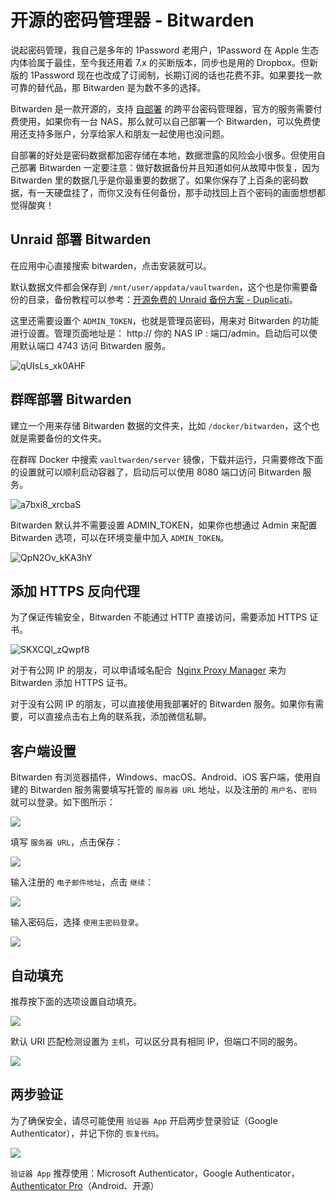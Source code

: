 # 开源的密码管理器 - Bitwarden

说起密码管理，我自己是多年的 1Password 老用户，1Password 在 Apple 生态内体验属于最佳，至今我还用着 7.x 的买断版本，同步也是用的 Dropbox。但新版的 1Password 现在也改成了订阅制，长期订阅的话也花费不菲。如果要找一款可靠的替代品，那 Bitwarden 是为数不多的选择。

Bitwarden 是一款开源的，支持 [自部署](https://github.com/dani-garcia/vaultwarden) 的跨平台密码管理器，官方的服务需要付费使用，如果你有一台 NAS，那么就可以自己部署一个 Bitwarden，可以免费使用还支持多账户，分享给家人和朋友一起使用也没问题。

自部署的好处是密码数据都加密存储在本地，数据泄露的风险会小很多。但使用自己部署 Bitwarden 一定要注意：做好数据备份并且知道如何从故障中恢复，因为 Bitwarden 里的数据几乎是你最重要的数据了。如果你保存了上百条的密码数据，有一天硬盘挂了，而你又没有任何备份，那手动找回上百个密码的画面想想都觉得酸爽！

## Unraid 部署 Bitwarden

在应用中心直接搜索 bitwarden，点击安装就可以。

默认数据文件都会保存到 `/mnt/user/appdata/vaultwarden`，这个也是你需要备份的目录，备份教程可以参考：[开源免费的 Unraid 备份方案 - Duplicati](https://slarker.me/unraid-backup-duplicati/)。

这里还需要设置个 `ADMIN_TOKEN`，也就是管理员密码，用来对 Bitwarden 的功能进行设置。管理页面地址是： http:// 你的 NAS IP : 端口/admin。启动后可以使用默认端口 4743 访问 Bitwarden 服务。

![qUIsLs_xk0AHF](https://img.slarker.me/wiki/qUIsLs_xk0AHF.png)

## 群晖部署 Bitwarden

建立一个用来存储 Bitwarden 数据的文件夹，比如 `/docker/bitwarden`，这个也就是需要备份的文件夹。

在群晖 Docker 中搜索 `vaultwarden/server` 镜像，下载并运行，只需要修改下面的设置就可以顺利启动容器了，启动后可以使用 8080 端口访问 Bitwarden 服务。

![a7bxi8_xrcbaS](https://img.slarker.me/wiki/a7bxi8_xrcbaS.png)

Bitwarden 默认并不需要设置 ADMIN_TOKEN，如果你也想通过 Admin 来配置 Bitwarden 选项，可以在环境变量中加入 `ADMIN_TOKEN`。

![QpN2Ov_kKA3hY](https://img.slarker.me/wiki/QpN2Ov_kKA3hY.png)

## 添加 HTTPS 反向代理

为了保证传输安全，Bitwarden 不能通过 HTTP 直接访问，需要添加 HTTPS 证书。

![SKXCQl_zQwpf8](https://img.slarker.me/wiki/SKXCQl_zQwpf8.png)

对于有公网 IP 的朋友，可以申请域名配合  [Nginx Proxy Manager](https://nginxproxymanager.com/) 来为 Bitwarden 添加 HTTPS 证书。

对于没有公网 IP 的朋友，可以直接使用我部署好的 Bitwarden 服务。如果你有需要，可以直接点击右上角的联系我，添加微信私聊。

## 客户端设置

Bitwarden 有浏览器插件，Windows、macOS、Android、iOS 客户端，使用自建的 Bitwarden 服务需要填写托管的 `服务器 URL` 地址，以及注册的 `用户名`、`密码` 就可以登录。如下图所示：

![](https://img.slarker.me/wiki/16fb8c4ba2c34e7195d8b9858ee277c7.png)

填写 `服务器 URL`，点击保存：

![](https://img.slarker.me/wiki/d6bbea162b014ed1a41a9ee6345e0997.png)

输入注册的 `电子邮件地址`，点击 `继续`：

![](https://img.slarker.me/wiki/646ee0d068234f398bae964513ac0469.png)

输入密码后，选择 `使用主密码登录`。

![](https://img.slarker.me/wiki/34e7ada4354f4a7db97b146916e57a24.png)

## 自动填充

推荐按下面的选项设置自动填充。

![](https://img.slarker.me/wiki/e1134042eba34b3eb7ede2e6e52af536.png)

默认 URI 匹配检测设置为 `主机`，可以区分具有相同 IP，但端口不同的服务。

![](https://img.slarker.me/wiki/8c3e56456c7b4236be6e7c51639da2a4.png)

## 两步验证

为了确保安全，请尽可能使用 `验证器 App` 开启两步登录验证（Google Authenticator），并记下你的 `恢复代码`。

![](https://img.slarker.me/wiki/bb9ca895622d484e839efbeed2151f3c.png)

`验证器 App` 推荐使用：Microsoft Authenticator，Google Authenticator，[Authenticator Pro](https://stratumauth.com/)（Android、开源）
